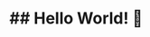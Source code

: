 <h1> ## Hello World! 👋
</h1>  
<!--  
**FS-MyCodePath/FS-MyCodePath** is a ✨ _special_ ✨ repository because its `README.md` (this file) appears on your GitHub profile. 



Me chamo Fran Santos, terminando a faculdade de análise e desenvolvimento de sistemas. 
Tenho grande interesse por design e programação. Atualmente estou estudando python e javascript 



Habilidades:

Analista de Sistemas/ Desenvolvimento Web/ Desenvolvimento de Projetos

Ferramentas:




Here are some ideas to get you started:  

- 🔭 I’m currently working on ...  
- 🌱 I’m currently learning ...  
- 👯 I’m looking to collaborate on ...  
- 🤔 I’m looking for help with ...  
- 💬 Ask me about ...  
- 📫 How to reach me: ...  
- 😄 Pronouns: ...  
- ⚡ Fun fact: ...  
-->
